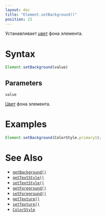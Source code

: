 ```yaml
---
layout: doc
title: "Element.setBackground()"
position: 23
---
```


Устанавливает [цвет](../../Style/ColorStyle/) фона элемента.

# Syntax

```js
Element.setBackground(value)
```

## Parameters

`value`

[Цвет](../../Style/ColorStyle/) фона элемента.

# Examples

```js
Element.setBackground(ColorStyle.primary1);
```

# See Also

* [`getBackground()`](../Element.getBackground/)
* [`getTextStyle()`](../Element.getTextStyle/)
* [`setTextStyle()`](../Element.setTextStyle/)
* [`getForeground()`](../Element.getForeground/)
* [`setForeground()`](../Element.setForeground/)
* [`getTexture()`](../Element.getTexture/)
* [`setTexture()`](../Element.setTexture/)
* [`ColorStyle`](../../Style/ColorStyle/)

